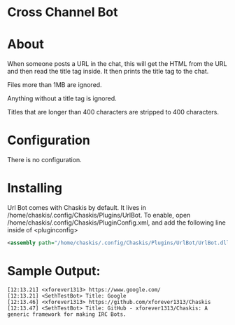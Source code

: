 ﻿Cross Channel Bot
==============

About
======
When someone posts a URL in the chat, this will get the HTML from the URL and then read the title tag inside.  It then prints the title tag to the chat.

Files more than 1MB are ignored.

Anything without a title tag is ignored.

Titles that are longer than 400 characters are stripped to 400 characters.

Configuration
=====

There is no configuration.

Installing
======

Url Bot comes with Chaskis by default.  It lives in /home/chaskis/.config/Chaskis/Plugins/UrlBot.  To enable, open /home/chaskis/.config/Chaskis/PluginConfig.xml, and add the following line inside of &lt;pluginconfig&gt;

```XML
<assembly path="/home/chaskis/.config/Chaskis/Plugins/UrlBot/UrlBot.dll" />;
```

Sample Output:
======

```
[12:13.21] <xforever1313> https://www.google.com/
[12:13.21] <SethTestBot> Title: Google
[12:13.46] <xforever1313> https://github.com/xforever1313/Chaskis
[12:13.47] <SethTestBot> Title: GitHub - xforever1313/Chaskis: A generic framework for making IRC Bots.
```
